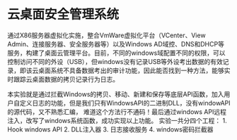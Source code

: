 # 云桌面安全管理系统


通过X86服务器虚拟化实施，整合VmWare虚拟化平台（VCenter、View Admin、连接服务器、安全服务器等）以及Windows AD域控、DNS和DHCP等服务，构建了桌面云管理平台。目前，不同的windows域配置不同的权限，可以控制访问不同的外设（USB），但windows没有记录USB等外设考出数据的有效记录，即该云桌面系统不具备数据考出的审计功能，因此能否找到一种方法，能够实时跟踪云桌面数据的拷贝记录行为日志。

   本实验就是通过拦截Windows的拷贝、移动、新建和保存等底层API函数，加入用户自定义日志的功能，但是我们只有WindowsAPI的二进制DLL，没有windowAPI的源代码，又不熟悉汇编，
难道这个方法行不通码！最后通过windows API远程注入，改写了windows系统函数，成功实现以上功能。
    实验一共分四个工程：
    1. Hook windows API
    2. DLL注入器
    3. 日志接收服务
    4. windows密码拦截器
